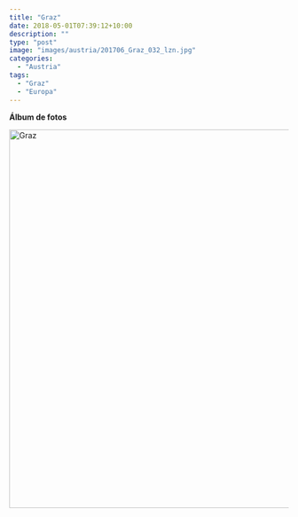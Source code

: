 ```yaml
---
title: "Graz"
date: 2018-05-01T07:39:12+10:00
description: ""
type: "post"
image: "images/austria/201706_Graz_032_lzn.jpg"
categories: 
  - "Austria"
tags:
  - "Graz"
  - "Europa"
---
```


**Álbum de fotos**

<a data-flickr-embed="true" data-header="true" data-footer="true"  href="https://www.flickr.com/photos/144447981@N03/albums/72157701993251382" title="Graz"><img src="https://farm5.staticflickr.com/4863/45664027495_47c69594a6_o.jpg" width="1024" height="683" alt="Graz"></a><script async src="//embedr.flickr.com/assets/client-code.js" charset="utf-8"></script>

